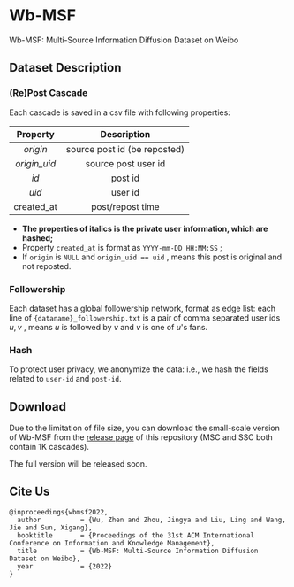 # Wb-MSF
Wb-MSF: Multi-Source Information Diffusion Dataset on Weibo

## Dataset Description
### (Re)Post Cascade

Each cascade is saved in a csv file with following properties:

|   Property   |         Description          |
| :----------: | :--------------------------: |
|   *origin*   | source post id (be reposted) |
| *origin_uid* |     source post user id      |
|     *id*     |           post id            |
|    *uid*     |           user id            |
|  created_at  |       post/repost time       |

- **The properties of italics is the private user information, which are hashed;**
- Property `created_at` is format as `YYYY-mm-DD HH:MM:SS` ;
- If `origin` is `NULL` and `origin_uid == uid` , means this post is original and not reposted.

### Followership

Each dataset has a global followership network, format as edge list: each line of `{dataname}_followership.txt` is a pair of comma separated user ids $u,v$ , means $u$ is followed by $v$ and $v$ is one of $u$'s fans. 

### Hash
To protect user privacy, we anonymize the data: i.e., we hash the fields related to `user-id` and `post-id`.

## Download
Due to the limitation of file size, you can download the small-scale version of Wb-MSF from the [release page](https://github.com/Les1ie/Wb-MSF/releases/tag/v0.0.1) of this repository (MSC and SSC both contain 1K cascades).

The full version will be released soon.

## Cite Us
```
@inproceedings{wbmsf2022,
  author          = {Wu, Zhen and Zhou, Jingya and Liu, Ling and Wang, Jie and Sun, Xigang},
  booktitle       = {Proceedings of the 31st ACM International Conference on Information and Knowledge Management},
  title           = {Wb-MSF: Multi-Source Information Diffusion Dataset on Weibo},
  year            = {2022}
}
```
